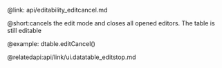 @link: api/editability_editcancel.md

@short:cancels the edit mode and closes all opened editors. The table is still editable 

@example:
dtable.editCancel()

@relatedapi:api/link/ui.datatable_editstop.md